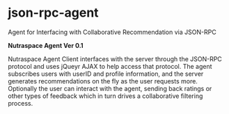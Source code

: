 json-rpc-agent
==============

Agent for Interfacing with Collaborative Recommendation via JSON-RPC

**Nutraspace Agent Ver 0.1**

Nutraspace Agent Client interfaces with the server through the JSON-RPC protocol and uses jQueyr AJAX to help
access that protocol. The agent subscribes users with userID and profile information, and the server
generates recommendations on the fly as the user requests more. Optionally the user can interact with the
agent, sending back ratings or other types of feedback which in turn drives a collaborative filtering process.
